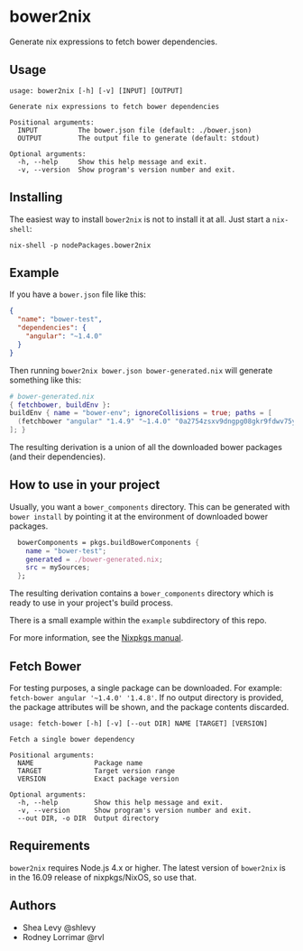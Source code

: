 # bower2nix

Generate nix expressions to fetch bower dependencies.

## Usage

```
usage: bower2nix [-h] [-v] [INPUT] [OUTPUT]

Generate nix expressions to fetch bower dependencies

Positional arguments:
  INPUT          The bower.json file (default: ./bower.json)
  OUTPUT         The output file to generate (default: stdout)

Optional arguments:
  -h, --help     Show this help message and exit.
  -v, --version  Show program's version number and exit.
```

## Installing

The easiest way to install `bower2nix` is not to install it at
all. Just start a `nix-shell`:

    nix-shell -p nodePackages.bower2nix

## Example

If you have a `bower.json` file like this:

```json
{
  "name": "bower-test",
  "dependencies": {
    "angular": "~1.4.0"
  }
}
```

Then running `bower2nix bower.json bower-generated.nix` will generate
something like this:

```nix
# bower-generated.nix
{ fetchbower, buildEnv }:
buildEnv { name = "bower-env"; ignoreCollisions = true; paths = [
  (fetchbower "angular" "1.4.9" "~1.4.0" "0a2754zsxv9dngpg08gkr9fdwv75y986av12q4drf1sm8p8cj6bs")
]; }
```

The resulting derivation is a union of all the downloaded bower
packages (and their dependencies).

## How to use in your project

Usually, you want a `bower_components` directory. This can be
generated with `bower install` by pointing it at the environment of
downloaded bower packages.

```nix
  bowerComponents = pkgs.buildBowerComponents {
    name = "bower-test";
    generated = ./bower-generated.nix;
    src = mySources;
  };
```

The resulting derivation contains a `bower_components` directory which
is ready to use in your project's build process.

There is a small example within the `example` subdirectory of this repo.

For more information, see the [Nixpkgs manual][1].

[1]: http://nixos.org/nixpkgs/manual/#sec-bower

## Fetch Bower

For testing purposes, a single package can be downloaded. For example:
`fetch-bower angular '~1.4.0' '1.4.8'`. If no output directory is
provided, the package attributes will be shown, and the package
contents discarded.

```
usage: fetch-bower [-h] [-v] [--out DIR] NAME [TARGET] [VERSION]

Fetch a single bower dependency

Positional arguments:
  NAME               Package name
  TARGET             Target version range
  VERSION            Exact package version

Optional arguments:
  -h, --help         Show this help message and exit.
  -v, --version      Show program's version number and exit.
  --out DIR, -o DIR  Output directory
```

## Requirements

`bower2nix` requires Node.js 4.x or higher. The latest version of
`bower2nix` is in the 16.09 release of nixpkgs/NixOS, so use that.

## Authors

* Shea Levy  @shlevy
* Rodney Lorrimar  @rvl
